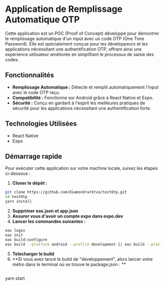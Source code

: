 # Application de Remplissage Automatique OTP

Cette application est un POC (Proof of Concept) développé pour démontrer le remplissage automatique d'un input avec un code OTP (One Time Password). Elle est spécialement conçue pour les développeurs et les applications nécessitant une authentification OTP, offrant ainsi une expérience utilisateur améliorée en simplifiant le processus de saisie des codes.

## Fonctionnalités

- **Remplissage Automatique :** Détecte et remplit automatiquement l'input avec le code OTP reçu.
- **Compatibilité :** Fonctionne sur Android grâce à React Native et Expo.
- **Sécurité :** Conçu en gardant à l'esprit les meilleures pratiques de sécurité pour les applications nécessitant une authentification forte.

## Technologies Utilisées

- React Native
- Expo

## Démarrage rapide

Pour exécuter cette application sur votre machine locale, suivez les étapes ci-dessous :

1. **Cloner le dépôt :**

```bash
git clone https://github.com/diamondrarktvo/testOtp.git
cd testOtp
yarn install
```

2. **Supprimer eas.json et app.json**
3. **Assurer vous d'avoir un compte expo dans expo.dev**
4. **Lancer les commandes suivantes :**
   
```bash
eas login
eas init
eas build:configure
eas build --platform android --profile development || eas build --platform android --profile preview
```

5. **Telecharger le build**
6. **Si vous avez lancé le build de "developpement", alors lancer votre métro dans le terminal où se trouve le package.json : **
   ```bash
yarn start
```
